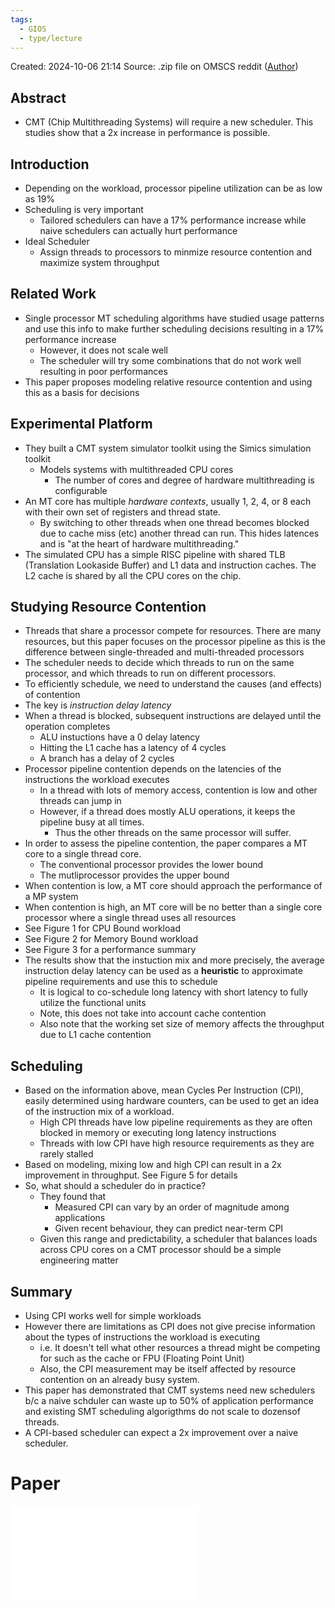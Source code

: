 ```yaml
---
tags:
  - GIOS
  - type/lecture
---
```

Created: 2024-10-06 21:14
Source: .zip file on OMSCS reddit ([Author](https://github.com/wynand1004))
## Abstract
- CMT (Chip Multithreading Systems) will require a new scheduler. This studies show that a 2x increase in performance is possible.
## Introduction
 - Depending on the workload, processor pipeline utilization can be as low as 19%
 - Scheduling is very important
	 - Tailored schedulers can have a 17% performance increase while naive schedulers can actually hurt performance
 - Ideal Scheduler
	 - Assign threads to processors to minmize resource contention and maximize system throughput

## Related Work
 - Single processor MT scheduling algorithms have studied usage patterns and use this info to make further scheduling decisions resulting in a 17% performance increase
	 - However, it does not scale well
	 - The scheduler will try some combinations that do not work well resulting in poor performances
 - This paper proposes modeling relative resource contention and using this as a basis for decisions

## Experimental Platform
 - They built a CMT system simulator toolkit using the Simics simulation toolkit
	 - Models systems with multithreaded CPU cores
		 - The number of cores and degree of hardware multithreading is configurable
 - An MT core has multiple *hardware contexts*, usually 1, 2, 4, or 8 each with their own set of registers and thread state.
	 - By switching to other threads when one thread becomes blocked due to cache miss (etc) another thread can run. This hides latences and is "at the heart of hardware multithreading."
 - The simulated CPU has a simple RISC pipeline with shared TLB (Translation Lookaside Buffer) and L1 data and instruction caches. The L2 cache is shared by all the CPU cores on the chip.

## Studying Resource Contention
 - Threads that share a processor compete for resources. There are many resources, but this paper focuses on the processor pipeline as this is the difference between single-threaded and multi-threaded processors
 - The scheduler needs to decide which threads to run on the same processor, and which threads to run on different processors.
 - To efficiently schedule, we need to understand the causes (and effects) of contention
 - The key is *instruction delay latency*
 - When a thread is blocked, subsequent instructions are delayed until the operation completes
	 - ALU instuctions have a 0 delay latency
	 - Hitting the L1 cache has a latency of 4 cycles
	 - A branch has a delay of 2 cycles
 - Processor pipeline contention depends on the latencies of the instructions the workload executes
	 - In a thread with lots of memory access, contention is low and other threads can jump in
	 - However, if a thread does mostly ALU operations, it keeps the pipeline busy at all times.
		 - Thus the other threads on the same processor will suffer.
 - In order to assess the pipeline contention, the paper compares a MT core to a single thread core.
	 - The conventional processor provides the lower bound
	 - The mutliprocessor provides the upper bound
 - When contention is low, a MT core should approach the performance of a MP system
 - When contention is high, an MT core will be no better than a single core processor where a single thread uses all resources
 - See Figure 1 for CPU Bound workload
 - See Figure 2 for Memory Bound workload
 - See Figure 3 for a performance summary
 - The results show that the instuction mix and more precisely, the average instruction delay latency can be used as a **heuristic** to approximate pipeline requirements and use this to schedule
	 - It is logical to co-schedule long latency with short latency to fully utilize the functional units
	 - Note, this does not take into account cache contention
	 - Also note that the working set size of memory affects the throughput due to L1 cache contention
 
 ## Scheduling
  - Based on the information above, mean Cycles Per Instruction (CPI), easily determined using hardware counters, can be used to get an idea of the instruction mix of a workload. 
	  - High CPI threads have low pipeline requirements as they are often blocked in memory or executing long latency instructions
	  - Threads with low CPI have high resource requirements as they are rarely stalled
  - Based on modeling, mixing low and high CPI can result in a 2x improvement in throughput. See Figure 5 for details
  - So, what should a scheduler do in practice?
	  - They found that
		  - Measured CPI can vary by an order of magnitude among applications
		  - Given recent behaviour, they can predict near-term CPI
	  - Given this range and predictability, a scheduler that balances loads across CPU cores on a CMT processor should be a simple engineering matter

## Summary
 - Using CPI works well for simple workloads
 - However there are limitations as CPI does not give precise information about the types of instructions the workload is executing
	 - i.e. It doesn't tell what other resources a thread might be competing for such as the cache or FPU (Floating Point Unit)
	 - Also, the CPI measurement may be itself affected by resource contention on an already busy system.
 - This paper has demonstrated that CMT systems need new schedulers b/c a naive schduler can waste up to 50% of application performance and existing SMT scheduling algorigthms do not scale to dozensof threads.
 - A CPI-based scheduler can expect a 2x improvement over a naive scheduler.
# Paper

![](/img/P3L1-Chip-Multithreading-Systems-Need-a-New-Operating-System-Scheduler.pdf)



